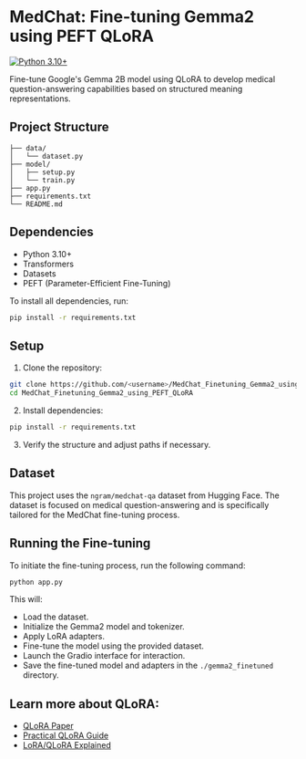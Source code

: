 # MedChat: Fine-tuning Gemma2 using PEFT QLoRA

[![Python 3.10+](https://img.shields.io/badge/python-3.10%2B-blue)](https://www.python.org/)

Fine-tune Google's Gemma 2B model using QLoRA to develop medical question-answering capabilities based on structured meaning representations.

## Project Structure

```
├── data/
│   └── dataset.py
├── model/
│   ├── setup.py
│   └── train.py
├── app.py
├── requirements.txt
└── README.md
```

## Dependencies

* Python 3.10+
* Transformers
* Datasets
* PEFT (Parameter-Efficient Fine-Tuning)

To install all dependencies, run:

```bash
pip install -r requirements.txt
```

## Setup

1. Clone the repository:

```bash
git clone https://github.com/<username>/MedChat_Finetuning_Gemma2_using_PEFT_QLoRA.git
cd MedChat_Finetuning_Gemma2_using_PEFT_QLoRA
```

2. Install dependencies:

```bash
pip install -r requirements.txt
```

3. Verify the structure and adjust paths if necessary.

## Dataset

This project uses the `ngram/medchat-qa` dataset from Hugging Face. The dataset is focused on medical question-answering and is specifically tailored for the MedChat fine-tuning process.

## Running the Fine-tuning

To initiate the fine-tuning process, run the following command:

```bash
python app.py
```

This will:

* Load the dataset.
* Initialize the Gemma2 model and tokenizer.
* Apply LoRA adapters.
* Fine-tune the model using the provided dataset.
* Launch the Gradio interface for interaction.
* Save the fine-tuned model and adapters in the `./gemma2_finetuned` directory.


## Learn more about QLoRA:
- [QLoRA Paper](https://arxiv.org/abs/2305.14314)
- [Practical QLoRA Guide](https://dassum.medium.com/fine-tune-large-language-model-llm-on-a-custom-dataset-with-qlora-fb60abdeba07)
- [LoRA/QLoRA Explained](https://www.mercity.ai/blog-post/guide-to-fine-tuning-llms-with-lora-and-qlora)
